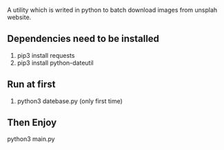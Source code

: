 
A utility which is writed in python to batch download images from unsplah website. 

## Dependencies need to be installed
1. pip3 install requests
2. pip3 install python-dateutil

## Run at first
1. python3 datebase.py (only first time)

## Then Enjoy
python3 main.py
